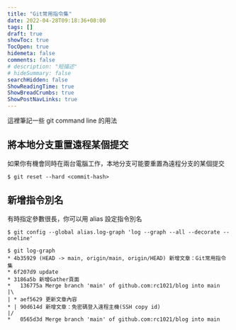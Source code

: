 ```yaml
---
title: "Git常用指令集"
date: 2022-04-28T09:18:36+08:00
tags: []
draft: true
showToc: true
TocOpen: true
hidemeta: false
comments: false
# description: "短描述"
# hideSummary: false
searchHidden: false
ShowReadingTime: true
ShowBreadCrumbs: true
ShowPostNavLinks: true
---
```


這裡筆記一些 git command line 的用法

## 將本地分支重置遠程某個提交

如果你有機會同時在兩台電腦工作，本地分支可能要重置為遠程分支的某個提交

```
$ git reset --hard <commit-hash>
```

## 新增指令別名

有時指定參數很長，你可以用 alias 設定指令別名

```
$ git config --global alias.log-graph 'log --graph --all --decorate --oneline'

$ git log-graph
* 4b35929 (HEAD -> main, origin/main, origin/HEAD) 新增文章：Git常用指令集
* 6f207d9 update
* 3186a5b 新增Gather頁面
*   136775a Merge branch 'main' of github.com:rc1021/blog into main
|\
| * aef5629 更新文章內容
* | 90d614d 新增文章：免密碼登入遠程主機(SSH copy id)
|/
*   0565d3d Merge branch 'main' of github.com:rc1021/blog into main
```